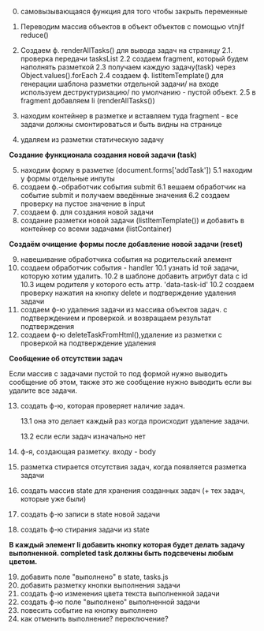 0. самовызывающаяся функция для того чтобы закрыть переменные

1. Переводим массив объектов в объект объектов с помощью
   vtnjlf reduce()

1. Создаем ф. renderAllTasks() для вывода задач на страницу
   2.1. проверка передачи tasksList
   2.2 создаем fragment, который будем наполнять разметкой
   2.3 получаем каждую задачу(task) через Object.values().forEach
   2.4 создаем ф. listItemTemplate() для генерации шаблона разметки отдельной задачи/ на входе используем деструктуризацию/ по умолчанию - пустой объект.
   2.5 в fragment добавляем li (renderAllTasks())
1. находим контейнер в разметке и вставляем туда fragment - все задачи должны смонтироваться и быть видны на странице

1. удаляем из разметки статическую задачу

**Создание функционала создания новой задачи (task)**

5. находим форму в разметке (document.forms['addTask'])
   5.1 находим у формы отдельные инпуты
6. создаем ф.-обработчик события submit
   6.1 вешаем обработчик на событие submit и получаем введённые значения
   6.2 создаем проверку на пустое значение в input
7. создаем ф. для создания новой задачи
8. создание разметки новой задачи (listItemTemplate()) и добавить в контейнер со всеми задачами (listContainer)

**Создаём очищение формы после добавление новой задачи (reset)**

9. навешивание обработчика события на родительский элемент
10. создаем обработчик события - handler
    10.1 узнать id той задачи, которую хотим удалить. 10.2 в шаблоне добавить атрибут data с id
    10.3 ищем родителя у которого есть аттр. 'data-task-id'
    10.2 создаем проверку нажатия на кнопку delete и подтверждение удаления задачи
11. создаем ф-ю удаления задачи из массива объектов задач. с подтверждением и проверкой. и возвращаем результат подтверждения
12. создаем ф-ю deleteTaskFromHtml(),удаление из разметки с проверкой на подтверждение удаления

**Сообщение об отсутствии задач**

Если массив с задачами пустой то под формой нужно выводить сообщение об этом, также это же сообщение нужно выводить если вы удалите все задачи.

13. создать ф-ю, которая проверяет наличие задач.

    13.1 она это делает каждый раз когда происходит удаление задачи.

    13.2 если если задач изначально нет

14. ф-я, создающая разметку. входу - body
15. разметка стирается отсутствия задач, когда появляется разметка задачи
16. создать массив state для хранения созданных задач (+ тех задач, которые уже были)
17. создать ф-ю записи в state новой задачи
18. создать ф-ю стирания задачи из state

**В каждый элемент li добавить кнопку которая будет делать задачу выполненной. completed task должны быть подсвечены любым цветом.**

19. добавить поле "выполнено" в state, tasks.js
20. добавить разметку кнопки выполнения задачи
21. создать ф-ю изменения цвета текста выполненной задачи
22. создать ф-ю поле "выполнено" выполненной задачи
23. повесить событие на кнопку выполнено
24. как отменить выполнение? переключение?

